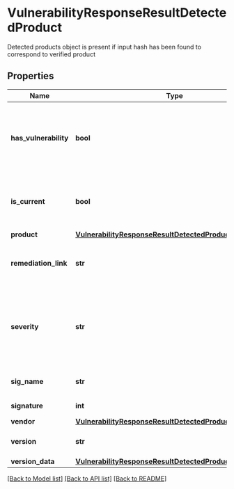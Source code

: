 # VulnerabilityResponseResultDetectedProduct

Detected products object is present if input hash has been found to correspond to verified product
## Properties
Name | Type | Description | Notes
------------ | ------------- | ------------- | -------------
**has_vulnerability** | **bool** | Indicates whether any vulnerabilities have been associated with the particular product | [optional] 
**is_current** | **bool** | True if this product&#39;s patch level is current, defaults to true | [optional] 
**product** | [**VulnerabilityResponseResultDetectedProductProduct**](VulnerabilityResponseResultDetectedProductProduct.md) |  | [optional] 
**remediation_link** | **str** | A link where product updates or patches can be obtained | [optional] 
**severity** | **str** | String description of Severity level:    * &#x60;low&#x60;    * &#x60;moderate&#x60;   * &#x60;important&#x60;   * &#x60;critical&#x60;   * &#x60;not_available&#x60;   * &#x60;unknown&#x60;  | [optional] 
**sig_name** | **str** | Product signature descriptor | [optional] 
**signature** | **int** | OPSWAT signature id | [optional] 
**vendor** | [**VulnerabilityResponseResultDetectedProductVendor**](VulnerabilityResponseResultDetectedProductVendor.md) |  | [optional] 
**version** | **str** | The installed product version | [optional] 
**version_data** | [**VulnerabilityResponseResultDetectedProductVersionData**](VulnerabilityResponseResultDetectedProductVersionData.md) |  | [optional] 

[[Back to Model list]](../README.md#documentation-for-models) [[Back to API list]](../README.md#documentation-for-api-endpoints) [[Back to README]](../README.md)


